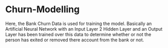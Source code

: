 # Churn-Modelling
Here, the Bank Churn Data is used for training the model. Basically an Artificial Neural Network with an Input Layer 2 Hidden Layer and an Output Layer has been trained over this data to determine whether or not the person has exited or removed there account from the bank or not. 
